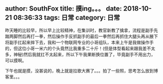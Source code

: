 author: SouthFox
title: 摸ing。。。
date: 2018-10-21 08:36:33
tags: 日常
category: 日常
---

昨天睡的比较早，所以早上比较精神，在集训时，教官新教了擒拿，流程是副手先踹两脚然后再打一拳，然后操作手反抓副手的最后一拳然后再抓住大腿头再从腋下将副手扛起来摔下去，我和一个物联网专业的小哥组队，本来上午是我做操作手的，但这位小哥一米六的个头竟然比我重多二十斤！(但是体型看起来跟我差不太多，神秘)然后我就扛不太起来，所以下午我果断换位置了，毕竟副手不用出力，可以摸啊。

<!--more-->

下午也就是摸，没甚说的，晚上就是拉歌大赛了。。。拍了一些照，思考怎么放到博客里。。。